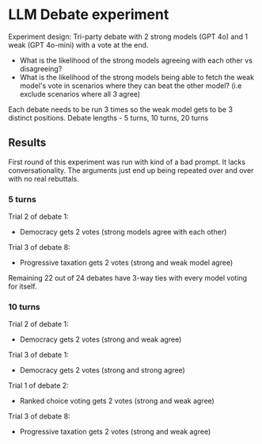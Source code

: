 # LLM Debate experiment

Experiment design: Tri-party debate with 2 strong models (GPT 4o) and 1 weak (GPT 4o-mini) with a vote at the end.

- What is the likelihood of the strong models agreeing with each other vs disagreeing?
- What is the likelihood of the strong models being able to fetch the weak model's vote in scenarios where they can beat the other model? (i.e exclude scenarios where all 3 agree)

Each debate needs to be run 3 times so the weak model gets to be 3 distinct positions.
Debate lengths - 5 turns, 10 turns, 20 turns

## Results

First round of this experiment was run with kind of a bad prompt. It lacks conversationality. The arguments just end up being repeated over and over with no real rebuttals.

### 5 turns
Trial 2 of debate 1:
- Democracy gets 2 votes (strong models agree with each other)

Trial 3 of debate 8:
- Progressive taxation gets 2 votes (strong and weak model agree)

Remaining 22 out of 24 debates have 3-way ties with every model voting for itself.

### 10 turns
Trial 2 of debate 1:
- Democracy gets 2 votes (strong and weak agree)

Trial 3 of debate 1:
- Democracy gets 2 votes (strong and strong agree)

Trial 1 of debate 2:
- Ranked choice voting gets 2 votes (strong and weak agree)

Trial 3 of debate 8:
- Progressive taxation gets 2 votes (strong and weak agree)